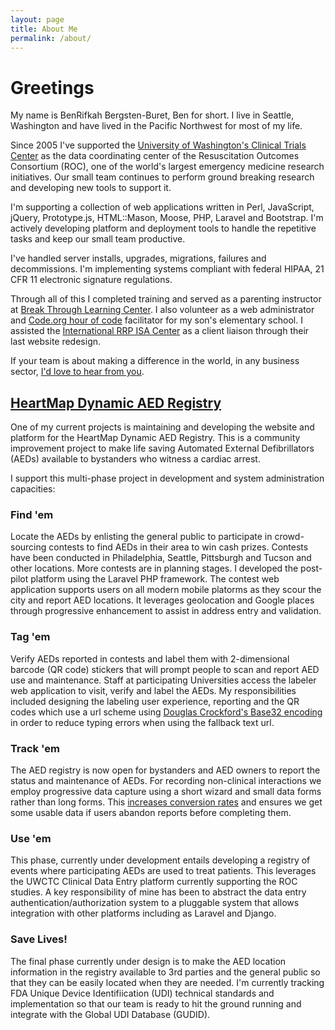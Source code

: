 ```yaml
---
layout: page
title: About Me
permalink: /about/
---
```


# Greetings
My name is BenRifkah Bergsten-Buret, Ben for short. I live in Seattle, Washington and have lived in the Pacific Northwest for most of my life.

Since 2005 I've supported the [University of Washington's Clinical Trials Center](https://roc.uwctc.org/) as the data coordinating center of the Resuscitation Outcomes Consortium (ROC), one of the world's largest emergency medicine research initiatives. Our small team continues to perform ground breaking research and developing new tools to support it.

I'm supporting a collection of web applications written in Perl, JavaScript, jQuery, Prototype.js, HTML::Mason, Moose, PHP, Laravel and Bootstrap. I'm actively developing platform and deployment tools to handle the repetitive tasks and keep our small team productive.

I've handled server installs, upgrades, migrations, failures and decommissions. I'm implementing systems compliant with federal HIPAA, 21 CFR 11 electronic signature regulations.

Through all of this I completed training and served as a parenting instructor at [Break Through Learning Center](https://btlconline.com/about/ben/). I also volunteer as a web administrator and [Code.org hour of code](https://code.org/) facilitator for my son's elementary school. I assisted the [International RRP ISA Center](http://rrpwebsite.org/) as a client liaison through their last website redesign.

If your team is about making a difference in the world, in any business sector, [I'd love to hear from you](http://goo.gl/forms/OJSoCD6WrvfH11p33).

## [HeartMap Dynamic AED Registry](https://heartmap.uwctc.org/)
One of my current projects is maintaining and developing the website and platform for the HeartMap Dynamic AED Registry. This is a community improvement project to make life saving Automated External Defibrillators (AEDs) available to bystanders who witness a cardiac arrest.

I support this multi-phase project in development and system administration capacities:
### Find 'em
Locate the AEDs by enlisting the general public to participate in crowd-sourcing contests to find AEDs in their area to win cash prizes. Contests have been conducted in Philadelphia, Seattle, Pittsburgh and Tucson and other locations. More contests are in planning stages. I developed the post-pilot platform using the Laravel PHP framework. The contest web application supports users on all modern mobile platorms as they scour the city and report AED locations. It leverages geolocation and Google places through progressive enhancement to assist in address entry and validation.

### Tag 'em
Verify AEDs reported in contests and label them with 2-dimensional barcode (QR code) stickers that will prompt people to scan and report AED use and maintenance. Staff at participating Universities access the labeler web application to visit, verify and label the AEDs. My responsibilities included designing the labeling user experience, reporting and the QR codes which use a url scheme using [Douglas Crockford's Base32 encoding](http://www.crockford.com/wrmg/base32.html) in order to reduce typing errors when using the fallback text url.

### Track 'em
The AED registry is now open for bystanders and AED owners to report the status and maintenance of AEDs. For recording non-clinical interactions we employ progressive data capture using a short wizard and small data forms rather than long forms. This [increases conversion rates](https://www.nngroup.com/articles/conversion-rates/) and ensures we get some usable data if users abandon reports before completing them.

### Use 'em
This phase, currently under development entails developing a registry of events where participating AEDs are used to treat patients. This leverages the UWCTC Clinical Data Entry platform currently supporting the ROC studies. A key responsibility of mine has been to abstract the data entry authentication/authorization system to a pluggable system that allows integration with other platforms including as Laravel and Django.

### Save Lives!
The final phase currently under design is to make the AED location information in the registry available to 3rd parties and the general public so that they can be easily located when they are needed. I'm currently tracking FDA Unique Device Identifiication (UDI) technical standards and implementation so that our team is ready to hit the ground running and integrate with the Global UDI Database (GUDID).
